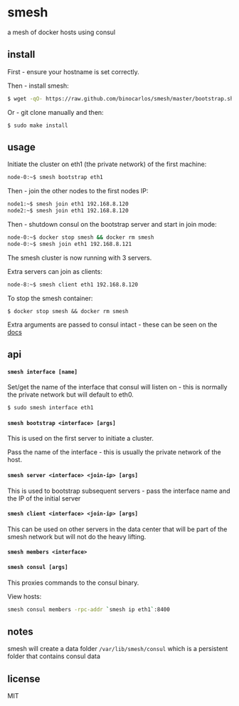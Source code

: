 smesh
=====

a mesh of docker hosts using consul

## install

First - ensure your hostname is set correctly.

Then - install smesh:

```bash
$ wget -qO- https://raw.github.com/binocarlos/smesh/master/bootstrap.sh | sudo bash
```

Or - git clone manually and then:

```
$ sudo make install
```

## usage

Initiate the cluster on eth1 (the private network) of the first machine:

```bash
node-0:~$ smesh bootstrap eth1
```

Then - join the other nodes to the first nodes IP:

```bash
node1:~$ smesh join eth1 192.168.8.120
node2:~$ smesh join eth1 192.168.8.120
```

Then - shutdown consul on the bootstrap server and start in join mode:

```bash
node-0:~$ docker stop smesh && docker rm smesh
node-0:~$ smesh join eth1 192.168.8.121
```

The smesh cluster is now running with 3 servers.

Extra servers can join as clients:

```bash
node-8:~$ smesh client eth1 192.168.8.120
```

To stop the smesh container:

```
$ docker stop smesh && docker rm smesh
```

Extra arguments are passed to consul intact - these can be seen on the [docs](http://www.consul.io/docs/agent/options.html)

## api

#### `smesh interface [name]`

Set/get the name of the interface that consul will listen on - this is normally the private network but will default to eth0.

```bash
$ sudo smesh interface eth1
```

#### `smesh bootstrap <interface> [args]`

This is used on the first server to initiate a cluster.

Pass the name of the interface - this is usually the private network of the host.

#### `smesh server <interface> <join-ip> [args]`

This is used to bootstrap subsequent servers - pass the interface name and the IP of the initial server

#### `smesh client <interface> <join-ip> [args]`

This can be used on other servers in the data center that will be part of the smesh network but will not do the heavy lifting.

#### `smesh members <interface>`

#### `smesh consul [args]`

This proxies commands to the consul binary.

View hosts:

```bash
smesh consul members -rpc-addr `smesh ip eth1`:8400
```

## notes

smesh will create a data folder `/var/lib/smesh/consul` which is a persistent folder that contains consul data

## license

MIT